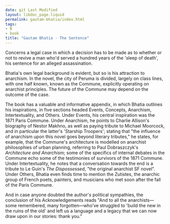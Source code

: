 ```yaml
---
date: git Last Modified
layout: libdoc_page.liquid
permalink: gautam-bhatia/index.html
tags:
- B
- book
title: "Gautam Bhatia - The Sentence"
---
```


Concerns a legal case in which a decision has to be made as to whether or not to revive a man who'd served a hundred years of the 'sleep of death', his sentence for an alleged assassination.

Bhatia's own legal background is evident, but so is his attraction to anarchism. In the novel, the city of Peruma is divided, largely on class lines, with one half known, known as the Commune, explicitly operating on anarchist principles. The future of the Commune may depend on the outcome of the case.

The book has a valuable and informative appendix, in which Bhatia outlines his inspirations, in five sections headed Events, Concepts, Anarchism, Intertextuality, and Others. Under Events, his central inspiration was the 1871 Paris Commune. Under Anarchism, he points to Charlie Allison's biography of Nestor Makhno, as well as paying tribute to Michael Moorcock, and in particular the latter's 'Starship Troopers'; stating that "the influence of anarchism upon this novel goes beyond literary tributes," he states, for example, that the Commune's architecture is modelled on anarchist philosophies of urban planning, referring to Paul Dobraszczyk's _Architecture and Anarchism_; some of the specifics of internal debates in the Commune echo some of the testimonies of survivors of the 1871 Commune. Under Intertextuality, he notes that a conversation towards the end is a tribute to Le Guin's _The Dispossessed_, "the original anarchist SF novel". Under Others, Bhatia even finds time to mention the Zutistes, the anarchic group of French poets, painters, and musicians who met soon after the fall of the Paris Commune.

And in case anyone doubted the author's political sympathies, the conclusion of his Acknowledgements reads "And to all the anarchists—some remembered, many forgotten—who've struggled to 'build the new in the ruins of the old' and left us a language and a legacy that we can now draw upon in our stories: thank you."